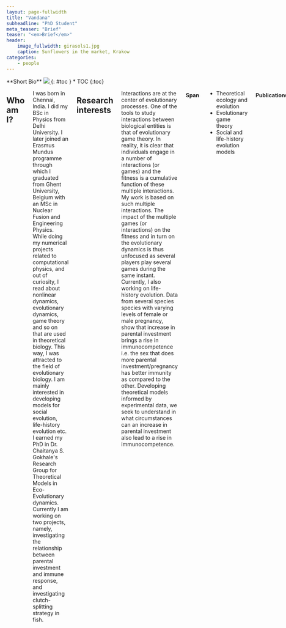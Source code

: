 ```yaml
---
layout: page-fullwidth
title: "Vandana"
subheadline: "PhD Student"
meta_teaser: "Brief"
teaser: "<em>Brief</em>"
header:
    image_fullwidth: girasols1.jpg
    caption: Sunflowers in the market, Krakow
categories:
    - people
---
```

<!--more-->

<div class="row">
<div class="medium-4 medium-push-8 columns" markdown="1">
<div class="panel radius" markdown="1">
**Short Bio**
<a class="th [radius]" href="{{ site.url }}/images/DeptPic1.jpg">
<img src="{{ site.url }}/images/profile_option1.jpg">
</a>
{: #toc }
*  TOC
{:toc}
</div>
</div><!-- /.medium-4.columns -->


<div class="medium-8 medium-pull-4 columns" markdown="1">



## Who am I? 

I was born in Chennai, India. I did my BSc in Physics from Delhi University.
  I later joined an Erasmus Mundus programme through which I graduated from Ghent University, Belgium with an MSc in Nuclear Fusion and Engineering Physics.
  While doing my numerical projects related to computational physics, and out of curiosity, I read about nonlinear dynamics, evolutionary dynamics, game theory and so on that are used in theoretical biology.
  This way, I was attracted to the field of evolutionary biology.
  I am mainly interested in developing models for social evolution, life-history evolution etc.
  I earned my PhD in Dr. Chaitanya S. Gokhale's Research Group for Theoretical Models in Eco-Evolutionary dynamics.
Currently I am working on two projects, namely, investigating the relationship between parental investment and immune response, and investigating clutch-splitting strategy in fish.


## Research interests

Interactions are at the center of evolutionary processes. One of the tools to study interactions between biological entities is that of evolutionary game theory. In reality, it is clear that individuals engage in a number of interactions (or games) and the fitness is a cumulative function of these multiple interactions. My work is based on such multiple interactions. The impact of the multiple games (or interactions) on the fitness and in turn on the evolutionary dynamics is thus unfocused as several players play several games during the same instant. Currently, I also working on life-history evolution. Data from several species species with varying levels of female or male pregnancy, show that increase in parental investment brings a rise in immunocompetence i.e. the sex that does more parental investment/pregnancy has better immunity as compared to the other. Developing theoretical models informed by experimental data, we seek to understand in what circumstances can an increase in parental investment also lead to a rise in immunocompetence.

#### Span

* Theoretical ecology and evolution
* Evolutionary game theory
* Social and life-history evolution models

#### Publications
Vandana Revathi Venkateswaran and Chaitanya S. Gokhale (2019). <i>Evolutionary dynamics of multiple games</i>. Proceedings of the Royal Society B: Biological Sciences 286, 20190900.

S. Holmes, V. R. Venkateswaran et al (2019). <i>A quantitative approach to contact improvisation dance</i>. Manuscript submitted.

Vandana Revathi Venkateswaran, Olivia Roth and Chaitanya S. Gokhale. <i>Consequences of sex-specific differences in traits</i>. Accedpted in Evolution.

Vandana Revathi Venkateswaran, Marc Mangel, Chaitanya S. Gokhale and Sigrunn Eliassen. <i>Sexual dimorphism in immunity in relation to parental investment</i>. Manuscript under preparation.

## Conferences, workshops and talks
#### 2019
* Selected to present a **talk** at the German Physics Society Conference's Evolutionary Game Theory session (April, 2019).
* Gave a **talk** on my work on sex differences in life-history interactions at ESEB (Congress of the European Society for Evolutionary Biology) 2019, Turku, Finland (August, 2019).
* Presented a **talk** on multiple games' dynamics in the 'Evolution of Interacting Populations' workshop organised by the Max Planck Institute for Evolutionary Biology, Germany (September, 2019).

#### 2018
* Participant of the **Santa Fe Institute's Complex Systems Summer School** (10th June - 6th July at Santa Fe, NM, USA).
* Attended and presented a poster at the Münster Evoution Meeting 2018 held at Münster.

#### 2017
* Presented a poster on my first PhD project titled 'Evolutionary dynamics of unfocused games' at the Kiel Life Science Conference in October 2016 and at the German Physics Conference (DPG Conference) in March 2017.
* **Was awarded a travel grant by IAST, Toulouse** to attend the Toulouse Economics and Biology Workshop in June 2017 at the Institute for Advanced Study (IAST), Toulouse, France.
* **Obtained the International Max Planck Research School conference funding** to participate in the Beg Rohu Summer School for Out of Equilibrium Dynamics, Evolution and Genetics organised by École normale supérieure, France.

## Events organised
* Organised the workshop "Talking Evolution" (at the Max Planck Institute for Evolutionary Biology, Germany from 26th September to the 28th September, 2018) that focussed on discussing topics such as niche construction theory, extra-genetic inheritance, developmental bias, and phenotypic plasticity.
* Organised (and presented a **talk**) at the Aquavit Symposium 2017 at the Max Planck Institute for Evolutionary Biology, Plön.

## Links

[Twitter page](https://twitter.com/vandana_r_v)

[Email](mailto:vandana@evolbio.mpg.de)



<!--
##### Heading in Volkhov &lt;h5&gt;

Spacing in Bold is slightly increased compared to the normal weight, because the bold mass is mostly grown inwards. The Italic has a steep angle and a distinctive calligraphically reminiscent character, as a counterpart to the rigorous Regular.



## Modular Scale

*Feeling Responsive* explores the *2:3 perfect fifth* modular scale created with [www.modular-scale.com][7]. This is the modular scale of  *Feeling Responsive*.

44px @ 1:1.5 – Ideal text size  
16px @ 1:1.5 – Important number

| Modular Scale
------ | ----- | ----- | -------
44.000 | 1     | 2.75  | 338.462
36.000 | 0.818 | 2.25  | 276.923
29.333 | 0.667 | 1.833 | 225.638
24.000 | 0.545 | 1.5   | 184.615
19.555 | 0.444 | 1.222 | 150.423
16.000 | 0.364 | 1     | 123.077



## Typographical Elements
{: .t60 }

Here you'll find the [complete list of HTML5-Tags][1] and this is how they look like.

### &lt;hr&gt; Horizontal Line
<hr>


### &lt;pre&gt; Displaying Code
~~~
<html>
    <head>
        <title>Code Blocks</title>
    </head>
    <body></body>
</html>
~~~


### &lt;blockquote&gt; Quotation
<blockquote>Everything happens for a reason. (Britney Spears)</blockquote>

### &lt;blockquote&gt; and &lt;cite&gt;  together

> Age is an issue of mind over matter. If you don't mind, it doesn't matter.
<cite>Mark Twain</cite>


### &lt;ol&gt; Ordered Lists

1. Ordered List
2. Second List Item
3. Third List Item
    4. Second Level First Item
    4. Second Level Second Item
    4. Second Level Third Item
        5. And a third level First Item
        5. And a third level Second Item
        5. And a third level Third Item
4. Fourth List Item
5. Fifth List Item


### &lt;ul&gt; Unordered Lists

- Unordered List
- Second List Item
- Third List Item
    + Second Level First Item
    + Second Level Second Item
    + Second Level Third Item
        * And a third level First Item
        * And a third level Second Item
        * And a third level Third Item
- Fourth List Item
- Fifth List Item

### &lt;dl&gt; Definition Lists

Definition List
:   Bacon ipsum dolor sit amet spare ribs brisket ribeye, andouille sirloin bresaola frankfurter corned beef capicola bacon. Salami beef ribs sirloin, short loin hamburger shoulder t-bone.

Beef ribs jowl swine porchetta
:   Sirloin tenderloin swine frankfurter pork loin pork capicola ham hock strip steak ribeye beef ribs. Hamburger t-bone ribeye ham prosciutto bresaola.

Pancetta flank sirloin pork
:   short ribs shankle prosciutto landjaeger. Beef ribs turkey shoulder drumstick. Leberkas pork belly ribeye, bresaola jerky strip steak tenderloin bacon landjaeger short ribs beef ribs. Flank pork chop fatback tail kielbasa filet mignon jowl landjaeger bresaola tongue corned beef biltong.
:   Landjaeger spare ribs fatback corned beef tenderloin drumstick, swine chicken beef turkey biltong doner tri-tip filet mignon.


### &lt;a&gt;
[Links][2] make the web exceptional.


### &lt;em&gt;
Let's *emphasize* how important responsive webdesign is.



### &lt;strong&gt;
This looks like **bold** text.



### &lt;small&gt;
<small>This is small text.</small>



### &lt;s&gt;

It's nice getting things done. Just strike through <s>finished tasks</s>.



### &lt;cite&gt;

<cite>Albert Einstein</cite>



### &lt;q&gt;

If you use &lt;q&gt; your text gets <q>automagically quotes around the text passage</q>.



### &lt;dfn&gt;

The &lt;dfn&gt; tag is a phrase tag. It defines a <dfn>definition term</dfn>.



### &lt;abbr&gt;

The <abbr title="World Health Organization">WHO</abbr> was founded in 1948.



### &lt;time&gt;

The concert took place on <time datetime="2001-05-15 19:00">May 15</time>.


### &lt;code&gt;

Some `code: lucida console` displayed.



### &lt;var&gt;

The &lt;var&gt; tag is a phrase tag. It defines a <var>variable</var>.



### &lt;samp&gt;

Text surrounded by &lt;samp&gt; <samp>looks like this in monospace</samp>.



### &lt;kbd&gt;

Copycats enjoy pressing <kbd>CMD</kbd> + <kbd>c</kbd> and <kbd>CMD</kbd> + <kbd>v</kbd>.



### &lt;sub&gt;

This text <sub>lays low</sub> and chills a bit.


### &lt;sup&gt;

This text <sup>gets high</sup> above the clouds.



### &lt;i&gt;

This looks <i>italic</i>.



### &lt;b&gt;

This looks <b>bold</b>, too.



### &lt;u&gt;

<div><p><u>Underlining</u> content for emphasize is not the best choice. You can't read it so well.</p></div>



### &lt;mark&gt;
Let's <mark>mark this hint</mark> to give you a clue.



### &lt;br&gt;

Need a break? I give you three!<br><br><br>


## Footnotes

If you need footnotes for your posts, articles and entries, the Kramdown-Parser [^1] got you covered. How to use footnotes? Read this footnote. [^2]



 [1]: https://developer.mozilla.org/en-US/docs/Web/Guide/HTML/HTML5/HTML5_element_list
 [2]: http://phlow.de/
 [3]: http://en.wikipedia.org/wiki/Ed_Benguiat
 [4]: https://www.google.com/fonts/specimen/Lato
 [5]: https://www.google.com/fonts/specimen/Volkhov
 [6]: http://www.latofonts.com/
 [7]: http://modularscale.com/
 [8]: #
 [9]: #
 [10]: #


[^1]: Find out more about Kramdown on <http://kramdown.gettalong.org/>
[^2]: Kramdown has an excellent documentation of all its features. Check out, on how to [footnotes](http://kramdown.gettalong.org/syntax.html#footnotes).

# &lt;h1&gt;-Heading in Volkhov

## &lt;h2&gt;-Heading in Volkhov

### &lt;h3&gt;-Heading in Volkhov

#### &lt;h4&gt;-Heading in Volkhov

##### &lt;h5&gt;-Heading in Volkhov

###### &lt;h6&gt;-Heading in Volkhov


## Tables

Even tables are responsive thanks to foundation. A table can consist of these elements.

<table>
  <caption>&lt;table&gt; defines an HTML table</caption>
  <colgroup>
    <col span="1" style="width: 15%;">
    <col span="1" style="width: 50%;">
    <col span="1" style="width: 35%;">
  </colgroup>
  <thead>
    <tr>
      <th>HTML Tag</th>
      <th>Defintion</th>
      <th>Style</th>
    </tr>
  </thead>
  <tbody>
    <tr>
      <td>&lt;caption&gt;</td>
      <td>defines a table caption</td>
      <td><code>font-weight: bold;</code></td>
    </tr>
    <tr>
      <td>&lt;colgroup&gt;</td>
      <td>specifies a group of one or more columns in a table for
formatting. The &lt;colgroup&gt; tag is useful for applying styles to entire columns, instead of repeating the styles for each cell, for each row.</td>
      <td>no styling needed</td>
    </tr>
    <tr>
      <td>&lt;col&gt;</td>
      <td>specifies column properties for each column within a `&lt;colgroup&gt;`
element</td>
      <td>no styling needed</td>
    </tr>
    <tr>
      <td>&lt;thead&gt;</td>
      <td>is used to group header content in an HTML table</td>
      <td><code>font-weight: bold;</code></td>
    </tr>
    <tr>
      <td>&lt;tbody&gt;</td>
      <td>is used to group the body content in an HTML table</td>
      <td>no styling needed</td>
    </tr>
    <tr>
      <td>&lt;tr&gt;</td>
      <td>defines a row in an HTML table</td>
      <td>no styling needed</td>
    </tr>
    <tr>
      <td>&lt;th&gt;</td>
      <td>defines a header cell in an HTML table</td>
      <td><code>font-weight: bold;</code></td>
    </tr>
    <tr>
      <td>&lt;td&gt;</td>
      <td>defines a standard cell in an HTML table</td>
      <td><code>font-weight: normal;</code></td>
    </tr>
    <tr>
      <td>&lt;tfoot&gt;</td>
      <td>is used to group footer content in an HTML table</td>
      <td>no styling needed</td>
    </tr>
</table>
 -->






</div><!-- /.medium-8.columns -->
</div><!-- /.row -->
